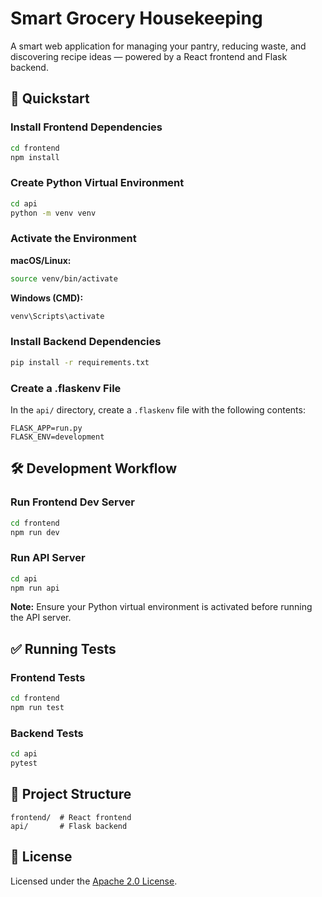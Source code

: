 # Smart Grocery Housekeeping

A smart web application for managing your pantry, reducing waste, and discovering recipe ideas — powered by a React frontend and Flask backend.

## 🚀 Quickstart

### Install Frontend Dependencies

```bash
cd frontend
npm install
```

### Create Python Virtual Environment

```bash
cd api
python -m venv venv
```

### Activate the Environment

**macOS/Linux:**

```bash
source venv/bin/activate
```

**Windows (CMD):**

```bash
venv\Scripts\activate
```

### Install Backend Dependencies

```bash
pip install -r requirements.txt
```

### Create a .flaskenv File

In the `api/` directory, create a `.flaskenv` file with the following contents:

```text
FLASK_APP=run.py
FLASK_ENV=development
```

## 🛠️ Development Workflow

### Run Frontend Dev Server

```bash
cd frontend
npm run dev
```

### Run API Server

```bash
cd api
npm run api
```

**Note:** Ensure your Python virtual environment is activated before running the API server.

## ✅ Running Tests

### Frontend Tests

```bash
cd frontend
npm run test
```

### Backend Tests

```bash
cd api
pytest
```

## 📁 Project Structure

```
frontend/  # React frontend
api/       # Flask backend
```

## 📄 License

Licensed under the [Apache 2.0 License](https://www.apache.org/licenses/LICENSE-2.0).
